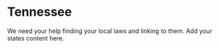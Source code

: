 # Tennessee

We need your help finding your local laws and linking to them. Add your states content here.